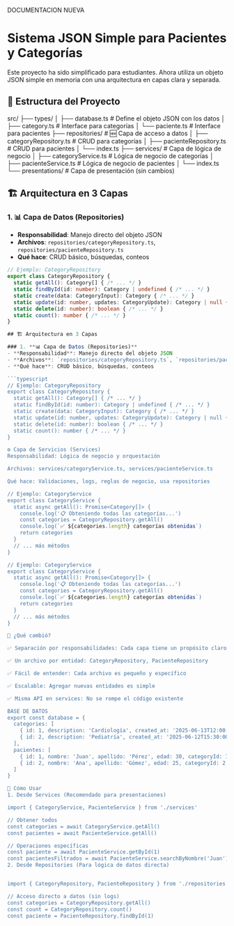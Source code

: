 DOCUMENTACION NUEVA

# Sistema JSON Simple para Pacientes y Categorías

Este proyecto ha sido simplificado para estudiantes. Ahora utiliza un objeto JSON simple en memoria con una arquitectura en capas clara y separada.

## 📁 Estructura del Proyecto
src/
├── types/
│ ├── database.ts # Define el objeto JSON con los datos
│ ├── category.ts # Interface para categorías
│ └── paciente.ts # Interface para pacientes
├── repositories/ # 🆕 Capa de acceso a datos
│ ├── categoryRepository.ts # CRUD para categorías
│ ├── pacienteRepository.ts # CRUD para pacientes
│ └── index.ts
├── services/ # Capa de lógica de negocio
│ ├── categoryService.ts # Lógica de negocio de categorías
│ ├── pacienteService.ts # Lógica de negocio de pacientes
│ └── index.ts
└── presentations/ # Capa de presentación (sin cambios)


## 🏗️ Arquitectura en 3 Capas

### 1. **📊 Capa de Datos (Repositories)**
- **Responsabilidad**: Manejo directo del objeto JSON
- **Archivos**: `repositories/categoryRepository.ts`, `repositories/pacienteRepository.ts`
- **Qué hace**: CRUD básico, búsquedas, conteos

```typescript
// Ejemplo: CategoryRepository
export class CategoryRepository {
  static getAll(): Category[] { /* ... */ }
  static findById(id: number): Category | undefined { /* ... */ }
  static create(data: CategoryInput): Category { /* ... */ }
  static update(id: number, updates: CategoryUpdate): Category | null { /* ... */ }
  static delete(id: number): boolean { /* ... */ }
  static count(): number { /* ... */ }
}

## 🏗️ Arquitectura en 3 Capas

### 1. **📊 Capa de Datos (Repositories)**
- **Responsabilidad**: Manejo directo del objeto JSON
- **Archivos**: `repositories/categoryRepository.ts`, `repositories/pacienteRepository.ts`
- **Qué hace**: CRUD básico, búsquedas, conteos

```typescript
// Ejemplo: CategoryRepository
export class CategoryRepository {
  static getAll(): Category[] { /* ... */ }
  static findById(id: number): Category | undefined { /* ... */ }
  static create(data: CategoryInput): Category { /* ... */ }
  static update(id: number, updates: CategoryUpdate): Category | null { /* ... */ }
  static delete(id: number): boolean { /* ... */ }
  static count(): number { /* ... */ }
}

⚙️ Capa de Servicios (Services)
Responsabilidad: Lógica de negocio y orquestación

Archivos: services/categoryService.ts, services/pacienteService.ts

Qué hace: Validaciones, logs, reglas de negocio, usa repositories

// Ejemplo: CategoryService
export class CategoryService {
  static async getAll(): Promise<Category[]> {
    console.log('📋 Obteniendo todas las categorías...')
    const categories = CategoryRepository.getAll()
    console.log(`✅ ${categories.length} categorías obtenidas`)
    return categories
  }
  // ... más métodos
}

// Ejemplo: CategoryService
export class CategoryService {
  static async getAll(): Promise<Category[]> {
    console.log('📋 Obteniendo todas las categorías...')
    const categories = CategoryRepository.getAll()
    console.log(`✅ ${categories.length} categorías obtenidas`)
    return categories
  }
  // ... más métodos
}

🎯 ¿Qué cambió?

✅ Separación por responsabilidades: Cada capa tiene un propósito claro

✅ Un archivo por entidad: CategoryRepository, PacienteRepository

✅ Fácil de entender: Cada archivo es pequeño y específico

✅ Escalable: Agregar nuevas entidades es simple

✅ Misma API en services: No se rompe el código existente

BASE DE DATOS
export const database = {
  categories: [
    { id: 1, description: 'Cardiología', created_at: '2025-06-13T12:00:00Z' },
    { id: 2, description: 'Pediatría', created_at: '2025-06-12T15:30:00Z' },
  ],
  pacientes: [
    { id: 1, nombre: 'Juan', apellido: 'Pérez', edad: 30, categoryId: 1 },
    { id: 2, nombre: 'Ana', apellido: 'Gómez', edad: 25, categoryId: 2 },
  ]
}

🔧 Cómo Usar
1. Desde Services (Recomendado para presentaciones)

import { CategoryService, PacienteService } from './services'

// Obtener todos
const categories = await CategoryService.getAll()
const pacientes = await PacienteService.getAll()

// Operaciones específicas
const paciente = await PacienteService.getById(1)
const pacientesFiltrados = await PacienteService.searchByNombre('Juan')
2. Desde Repositories (Para lógica de datos directa)


import { CategoryRepository, PacienteRepository } from './repositories'

// Acceso directo a datos (sin logs)
const categories = CategoryRepository.getAll()
const count = CategoryRepository.count()
const paciente = PacienteRepository.findById(1)
